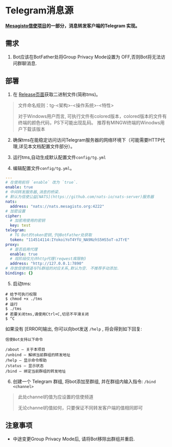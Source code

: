 # Telegram消息源

**[Mesagisto信使项目](https://github.com/MeowCat-Studio/mesagisto)的一部分，消息转发客户端的Telegram 实现。**

## 需求

1. Bot应该在BotFather处将Group Privacy Mode设置为 OFF,否则Bot将无法访问群聊消息.

## 部署

1. 在 [Release页面](https://github.com/MeowCat-Studio/telegram-message-source/releases)获取二进制文件(简称tms)。
 > 文件命名规则：tg-<架构>-<操作系统>-<特性>
 >
 > 对于Windows用户而言, 可执行文件有colored版本，colored版本的文件有终端的颜色代码，PS下可能出现乱码。
 > 推荐有MINGW终端的Winodws用户下载该版本

2. 确保tms在能稳定访问访问Telegram服务器的网络环境下（可能需要HTTP代理,详见本文档配置文件部分）。

3. 运行tms,自动生成默认配置文件`config/tg.yml`

4. 编辑配置文件`config/tg.yml`。
```yaml
---
# 在使用前将 `enable` 改为 `true`.
enable: true
# 中间转发服务器,消息的桥梁. 
# 默认为信使公益[NATS](https://github.com/nats-io/nats-server)服务器
nats:
  address: "nats://nats.mesagisto.org:4222"
# 加密设置
cipher:
  # 加密用使用的密钥
  key: test
telegram:
  # TG Bot的token密钥,于@BotFather处获取
  token: "114514114:IYokoiYoT4YfU_NA9NzhS5HS5oT-oJTrE"
proxy:
  # 是否启用代理
  enable: true
  # 现阶段仅允许http代理(reqwest库限制)
  address: "http://127.0.0.1:7890"
# 存放信使频道与TG群组的对应关系,默认为空. 不推荐手动添加.
bindings: {}
```

5. 启动tms:
```shell
# 给予可执行权限
$ chmod +x ./tms
# 运行
$ ./tms
# 若要关闭tms,请使用Ctrl+C,切忌不平滑关闭
$ ^C
```
如果没有 [ERROR]输出, 你可以向bot发送 `/help` , 将会得到如下回复:
```
信使Bot支持以下命令

/about — 关于本项目
/unbind — 解绑当前群组的转发地址
/help — 显示命令帮助
/status — 显示状态
/bind — 绑定当前群组的转发地址
```

6. 创建一个 Telegram 群组, 将bot添加至群组, 并在群组内输入指令:
`/bind <channel>`
> 此处channel的值为应设置的信使频道
>
> 无论channel的值如何，只要保证不同转发客户端的值相同即可

## 注意事项

- 中途变更Group Privacy Mode后, 请将Bot移除出群组并重启.
